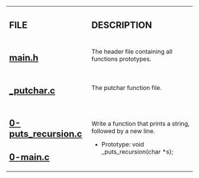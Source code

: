 <table>
    <tr>
        <td><h2><strong>FILE</strong></h2></td>
        <td><h2><strong>DESCRIPTION</strong></h2></td>
    </tr>
    <tr>
        <td><h2><a href="https://github.com/LivingDemonness28/alx-low_level_programming/blob/master/0x08-recursion/main.h" target="_blank">main.h</a></h2></td>
        <td>The header file containing all functions prototypes.</td>
    </tr>
    <tr>
        <td><h2><a href="https://github.com/LivingDemonness28/alx-low_level_programming/blob/master/0x08-recursion/_putchar.c" target="_blank">_putchar.c</a></h2></td>
        <td>The putchar function file.</td>
    </tr>
    <tr>
        <td>
            <h2><a href="https://github.com/LivingDemonness28/alx-low_level_programming/blob/master/0x08-recursion/0-puts_recursion.c" target="_blank">0-puts_recursion.c</a></h2>
            <h2><a href="https://github.com/LivingDemonness28/alx-low_level_programming/blob/master/0x08-recursion/0-main.c" target="_blank">0-main.c</a></h2>
        </td>
        <td>
            <p>Write a function that prints a string, followed by a new line.</p>
            <ul>
                <li>Prototype: void _puts_recursion(char *s);</li>
            </ul>
        </td>
    </td>
</table>